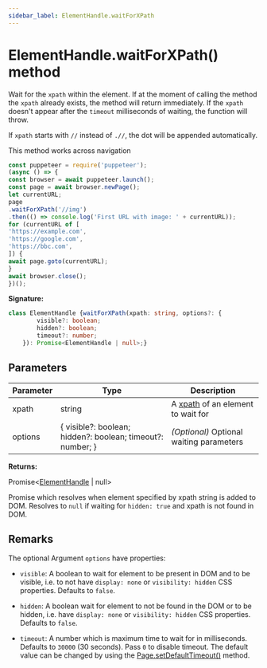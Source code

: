 ```yaml
---
sidebar_label: ElementHandle.waitForXPath
---
```

# ElementHandle.waitForXPath() method

Wait for the `xpath` within the element. If at the moment of calling the method the `xpath` already exists, the method will return immediately. If the `xpath` doesn't appear after the `timeout` milliseconds of waiting, the function will throw.

If `xpath` starts with `//` instead of `.//`, the dot will be appended automatically.

This method works across navigation

```ts
const puppeteer = require('puppeteer');
(async () => {
const browser = await puppeteer.launch();
const page = await browser.newPage();
let currentURL;
page
.waitForXPath('//img')
.then(() => console.log('First URL with image: ' + currentURL));
for (currentURL of [
'https://example.com',
'https://google.com',
'https://bbc.com',
]) {
await page.goto(currentURL);
}
await browser.close();
})();
```

**Signature:**

```typescript
class ElementHandle {waitForXPath(xpath: string, options?: {
        visible?: boolean;
        hidden?: boolean;
        timeout?: number;
    }): Promise<ElementHandle | null>;}
```

## Parameters

|  Parameter | Type | Description |
|  --- | --- | --- |
|  xpath | string | A [xpath](https://developer.mozilla.org/en-US/docs/Web/XPath) of an element to wait for |
|  options | { visible?: boolean; hidden?: boolean; timeout?: number; } | <i>(Optional)</i> Optional waiting parameters |

**Returns:**

Promise&lt;[ElementHandle](./puppeteer.elementhandle.md) \| null&gt;

Promise which resolves when element specified by xpath string is added to DOM. Resolves to `null` if waiting for `hidden: true` and xpath is not found in DOM.

## Remarks

The optional Argument `options` have properties:

- `visible`: A boolean to wait for element to be present in DOM and to be visible, i.e. to not have `display: none` or `visibility: hidden` CSS properties. Defaults to `false`.

- `hidden`: A boolean wait for element to not be found in the DOM or to be hidden, i.e. have `display: none` or `visibility: hidden` CSS properties. Defaults to `false`.

- `timeout`: A number which is maximum time to wait for in milliseconds. Defaults to `30000` (30 seconds). Pass `0` to disable timeout. The default value can be changed by using the [Page.setDefaultTimeout()](./puppeteer.page.setdefaulttimeout.md) method.

